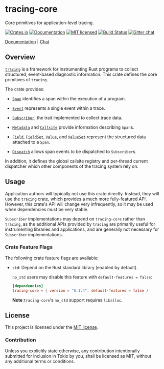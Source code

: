 # tracing-core

Core primitives for application-level tracing.

[![Crates.io][crates-badge]][crates-url]
[![Documentation][docs-badge]][docs-url]
[![MIT licensed][mit-badge]][mit-url]
[![Build Status][azure-badge]][azure-url]
[![Gitter chat][gitter-badge]][gitter-url]

[Documentation][docs-url] |
[Chat][gitter-url]

[crates-badge]: https://img.shields.io/crates/v/tracing-core.svg
[crates-url]: https://crates.io/crates/tracing-core
[docs-badge]: https://docs.rs/tracing-core/badge.svg
[docs-url]: https://docs.rs/tracing-core
[mit-badge]: https://img.shields.io/badge/license-MIT-blue.svg
[mit-url]: LICENSE
[azure-badge]: https://dev.azure.com/tracing/tracing/_apis/build/status/tokio-rs.tracing?branchName=master
[azure-url]: https://dev.azure.com/tracing/tracing/_build/latest?definitionId=1&branchName=master
[gitter-badge]: https://img.shields.io/gitter/room/tokio-rs/tracing.svg
[gitter-url]: https://gitter.im/tokio-rs/tracing

## Overview

[`tracing`] is a framework for instrumenting Rust programs to collect
structured, event-based diagnostic information. This crate defines the core
primitives of `tracing`.

The crate provides:

* [`Span`] identifies a span within the execution of a program.

* [`Event`] represents a single event within a trace.

* [`Subscriber`], the trait implemented to collect trace data.

* [`Metadata`] and [`Callsite`] provide information describing `Span`s.

* [`Field`], [`FieldSet`], [`Value`], and [`ValueSet`] represent the
  structured data attached to a `Span`.

* [`Dispatch`] allows span events to be dispatched to `Subscriber`s.

In addition, it defines the global callsite registry and per-thread current
dispatcher which other components of the tracing system rely on.

## Usage

Application authors will typically not use this crate directly. Instead, they
will use the [`tracing`] crate, which provides a much more fully-featured
API. However, this crate's API will change very infrequently, so it may be used
when dependencies must be very stable.

`Subscriber` implementations may depend on `tracing-core` rather than `tracing`,
as the additional APIs provided by `tracing` are primarily useful for
instrumenting libraries and applications, and are generally not necessary for
`Subscriber` implementations.

###  Crate Feature Flags

The following crate feature flags are available:

* `std`: Depend on the Rust standard library (enabled by default).

   `no_std` users may disable this feature with `default-features = false`:

  ```toml
  [dependencies]
  tracing-core = { version = "0.1.4", default-features = false }
  ```

  **Note**:`tracing-core`'s `no_std` support requires `liballoc`.

[`tracing`]: ../tracing
[`Span`]: https://docs.rs/tracing-core/0.1.3/tracing_core/span/struct.Span.html
[`Event`]: https://docs.rs/tracing-core/0.1.3/tracing_core/event/struct.Event.html
[`Subscriber`]: https://docs.rs/tracing-core/0.1.3/tracing_core/subscriber/trait.Subscriber.html
[`Metadata`]: https://docs.rs/tracing-core/0.1.3/tracing_core/metadata/struct.Metadata.html
[`Callsite`]: https://docs.rs/tracing-core/0.1.3/tracing_core/callsite/trait.Callsite.html
[`Field`]: https://docs.rs/tracing-core/0.1.3/tracing_core/field/struct.Field.html
[`FieldSet`]: https://docs.rs/tracing-core/0.1.3/tracing_core/field/struct.FieldSet.html
[`Value`]: https://docs.rs/tracing-core/0.1.3/tracing_core/field/trait.Value.html
[`ValueSet`]: https://docs.rs/tracing-core/0.1.3/tracing_core/field/struct.ValueSet.html
[`Dispatch`]: https://docs.rs/tracing-core/0.1.3/tracing_core/dispatcher/struct.Dispatch.html

## License

This project is licensed under the [MIT license](LICENSE).

### Contribution

Unless you explicitly state otherwise, any contribution intentionally submitted
for inclusion in Tokio by you, shall be licensed as MIT, without any additional
terms or conditions.
